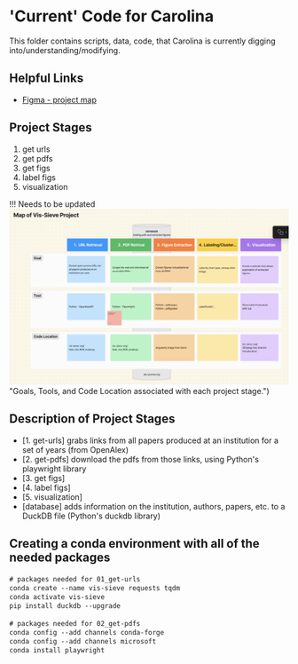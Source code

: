 # 'Current' Code for Carolina

This folder contains scripts, data, code, that Carolina is currently digging into/understanding/modifying.
## Helpful Links

* [Figma - project map](https://www.figma.com/board/mlFcDDqibMWoxwXmNUnLUb/project-map?node-id=0-1&t=TMlNJ20Bfj19TBCP-0)


## Project Stages

1. get urls
2. get pdfs
3. get figs
4. label figs
5. visualization

!!! Needs to be updated
![Alt](../images/map_vis-sieve-project.png) "Goals, Tools, and Code Location associated with each project stage.")

## Description of Project Stages

* [1. get-urls] grabs links from all papers produced at an institution for a set of years (from OpenAlex)
* [2. get-pdfs] download the pdfs from those links, using Python's playwright library
* [3. get figs]
* [4. label figs]
* [5. visualization]
* [database] adds information on the institution, authors, papers, etc. to a DuckDB file (Python's duckdb library)

## Creating a conda environment with all of the needed packages

```
# packages needed for 01_get-urls
conda create --name vis-sieve requests tqdm
conda activate vis-sieve
pip install duckdb --upgrade

# packages needed for 02_get-pdfs
conda config --add channels conda-forge
conda config --add channels microsoft
conda install playwright
```


